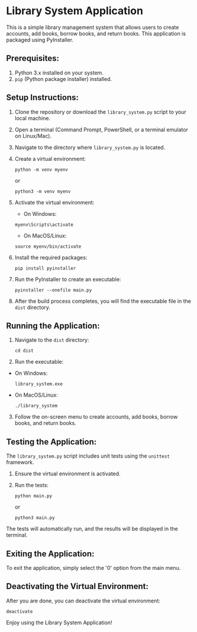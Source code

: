 Library System Application
===========================

This is a simple library management system that allows users to create accounts, add books, borrow books, and return books. This application is packaged using PyInstaller.

Prerequisites:
--------------
1. Python 3.x installed on your system.
2. `pip` (Python package installer) installed.

Setup Instructions:
-------------------
1. Clone the repository or download the `library_system.py` script to your local machine.

2. Open a terminal (Command Prompt, PowerShell, or a terminal emulator on Linux/Mac).

3. Navigate to the directory where `library_system.py` is located.

4. Create a virtual environment:
   ```
   python -m venv myenv
   ```

   or

   ```
   python3 -m venv myenv
   ```

5. Activate the virtual environment:
   - On Windows:
   ```
   myenv\Scripts\activate
   ```
   - On MacOS/Linux:
   ```
   source myenv/bin/activate
   ```

6. Install the required packages:
   ```
   pip install pyinstaller
   ```

7. Run the PyInstaller to create an executable:
   ```
   pyinstaller --onefile main.py
   ```

8. After the build process completes, you will find the executable file in the `dist` directory.

Running the Application:
------------------------
1. Navigate to the `dist` directory:
   ```
   cd dist
   ```

2. Run the executable:
- On Windows:
  ```
  library_system.exe
  ```
- On MacOS/Linux:
  ```
  ./library_system
  ```

3. Follow the on-screen menu to create accounts, add books, borrow books, and return books.

Testing the Application:
------------------------
The `library_system.py` script includes unit tests using the `unittest` framework.

1. Ensure the virtual environment is activated.

2. Run the tests:
   ```
   python main.py
   ```
   or
   ```
   python3 main.py
   ```

The tests will automatically run, and the results will be displayed in the terminal.

Exiting the Application:
------------------------
To exit the application, simply select the '0' option from the main menu.

Deactivating the Virtual Environment:
-------------------------------------
After you are done, you can deactivate the virtual environment:
   ```
   deactivate
   ```

Enjoy using the Library System Application!